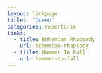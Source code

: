 ```yaml
---
layout: linkpage
title:  "Queen"
categories: repertorie
links:
  - title: Bohemian Rhapsody
    url: bohemian-rhapsody
  - title: Hammer To Fall
    url: hammer-to-fall
---
```

